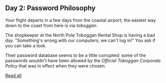 ## Day 2: Password Philosophy

Your flight departs in a few days from the coastal airport; the easiest way down to the coast from here is via *toboggan*.

The shopkeeper at the North Pole Toboggan Rental Shop is having a bad day. "Something's wrong with our computers; we can't log in!" You ask if you can take a look.

Their password database seems to be a little corrupted: some of the passwords wouldn't have been allowed by the *Official Toboggan Corporate Policy* that was in effect when they were chosen.

[Read all](https://adventofcode.com/2020/day/2)
